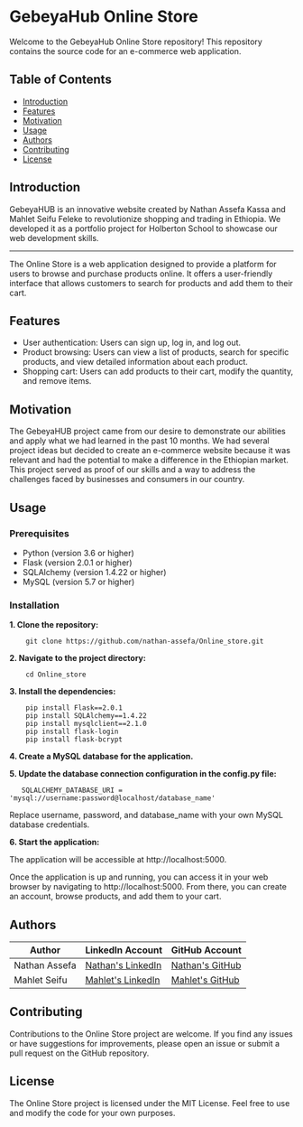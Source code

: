 # GebeyaHub Online Store

Welcome to the GebeyaHub Online Store repository! This repository contains the source code for an e-commerce web application.

## Table of Contents

- [Introduction](#introduction)
- [Features](#features)
- [Motivation](#Motivation)
- [Usage](#usage)
- [Authors](#Authors)
- [Contributing](#contributing)
- [License](#license)

## Introduction

GebeyaHUB is an innovative website created by Nathan Assefa Kassa and Mahlet Seifu Feleke to revolutionize shopping and trading in Ethiopia. We developed it as a portfolio project for Holberton School to showcase our web development skills.

---

The Online Store is a web application designed to provide a platform for users to browse and purchase products online. It offers a user-friendly interface that allows customers to search for products and add them to their cart.

## Features

- User authentication: Users can sign up, log in, and log out.
- Product browsing: Users can view a list of products, search for specific products, and view detailed information about each product.
- Shopping cart: Users can add products to their cart, modify the quantity, and remove items.

## Motivation

The GebeyaHUB project came from our desire to demonstrate our abilities and apply what we had learned in the past 10 months. We had several project ideas but decided to create an e-commerce website because it was relevant and had the potential to make a difference in the Ethiopian market. This project served as proof of our skills and a way to address the challenges faced by businesses and consumers in our country.

## Usage

### Prerequisites

- Python (version 3.6 or higher)
- Flask (version 2.0.1 or higher)
- SQLAlchemy (version 1.4.22 or higher)
- MySQL (version 5.7 or higher)

### Installation

**1. Clone the repository:**

        git clone https://github.com/nathan-assefa/Online_store.git

**2. Navigate to the project directory:**

        cd Online_store

**3. Install the dependencies:**

        pip install Flask==2.0.1
        pip install SQLAlchemy==1.4.22
        pip install mysqlclient==2.1.0
        pip install flask-login
        pip install flask-bcrypt

**4. Create a MySQL database for the application.**

**5. Update the database connection configuration in the config.py file:**

       SQLALCHEMY_DATABASE_URI = 'mysql://username:password@localhost/database_name'
   
Replace username, password, and database_name with your own MySQL database credentials.

**6. Start the application:**

The application will be accessible at http://localhost:5000.

Once the application is up and running, you can access it in your web browser by navigating to http://localhost:5000. From there, you can create an account, browse products, and add them to your cart.

## Authors

| Author | LinkedIn Account                           | GitHub Account                          |
|-----------|--------------------------------------------|-----------------------------------------|
| Nathan Assefa    | [Nathan's LinkedIn](https://www.linkedin.com/in/nathan-assefa-9ba017253/)     | [Nathan's GitHub](https://github.com/nathan-assefa)     |
| Mahlet Seifu    | [Mahlet's LinkedIn](https://www.linkedin.com/in/mahlet-seifu-feleke) | [Mahlet's GitHub](https://github.com/Mahlet2123) |


## Contributing

Contributions to the Online Store project are welcome. If you find any issues or have suggestions for improvements, please open an issue or submit a pull request on the GitHub repository.

## License

The Online Store project is licensed under the MIT License. Feel free to use and modify the code for your own purposes.
